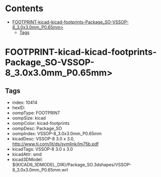 



Contents
========

* [FOOTPRINT-kicad-kicad-footprints-Package_SO-VSSOP-8_3.0x3.0mm_P0.65mm>](#footprint-kicad-kicad-footprints-package_so-vssop-8_30x30mm_p065mm)
	* [Tags](#tags)

# FOOTPRINT-kicad-kicad-footprints-Package_SO-VSSOP-8_3.0x3.0mm_P0.65mm>

## Tags

- index: 10414
- hexID: 
- oompType: FOOTPRINT
- oompSize: kicad
- oompColor: kicad-footprints
- oompDesc: Package_SO
- oompIndex: VSSOP-8_3.0x3.0mm_P0.65mm
- kicadDesc: VSSOP-8 3.0 x 3.0, http://www.ti.com/lit/ds/symlink/lm75b.pdf
- kicadTags: VSSOP-8 3.0 x 3.0
- kicadAttr: smd
- kicad3DModel: ${KICAD6_3DMODEL_DIR}/Package_SO.3dshapes/VSSOP-8_3.0x3.0mm_P0.65mm.wrl
